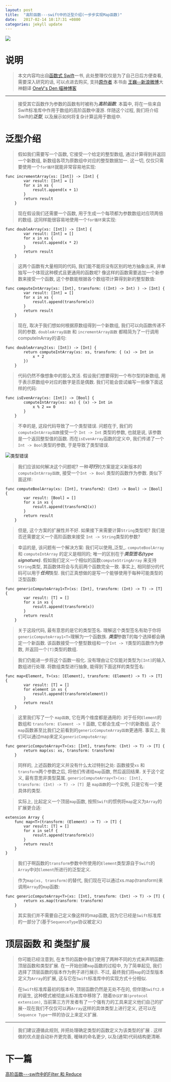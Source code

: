 ```yaml
---
layout: post
title:  "高阶函数---swift中的泛型介绍(一步步实现Map函数)"
date:   2017-02-14 10:17:31 +0800
categories: jekyll update
---
```

![](http://upload-images.jianshu.io/upload_images/3538284-2d9c01962d77399b.jpg?imageMogr2/auto-orient/strip%7CimageView2/2/w/1240)

# 说明
> 本文内容均出自[函数式 Swift](https://store.objccn.io/products/functional-swift/)一书, 此处整理仅仅是为了自己日后方便查看, 需要深入研究的话, 可以点进去购买, 支持[原作者](https://store.objccn.io/products/functional-swift/)
本书由 [王巍--新浪微博](http://weibo.com/onevcat?is_hot=1)大神翻译
[OneV's Den 喵神博客](https://onevcat.com/#blog)

---

> 接受其它函数作为参数的函数有时被称为***高阶函数***. 本篇中, 将在一些来自Swift标准库中作用于数组的高阶函数中漫游. 伴随这个过程, 我们将介绍Swift的***泛型***, 以及展示如何将复杂计算运用于数组中.

# 泛型介绍
> 假如我们需要写一个函数, 它接受一个给定的整型数组, 通过计算得到并返回一个新数组, 新数组各项为原数组中对应的整型数据加一. 这一切, 仅仅只需要使用一个`for循环`就能非常容易地实现:

```
func incrementArray(xs: [Int]) -> [Int] {
        var result: [Int] = []
        for x in xs {
            result.append(x + 1)
        }
        return result
    }
```

> 现在假设我们还需要一个函数, 用于生成一个每项都为参数数组对应项两倍的数组. 这同样能很容易地使用一个`for循环`来实现:

```
func doubleArray(xs: [Int]) -> [Int] {
        var result: [Int] = []
        for x in xs {
            result.append(x * 2)
        }
        return result
    }
```

> 这两个函数有大量相同的代码, 我们能不能将没有区别的地方抽象出来, 并单独写一个体现这种模式且更通用的函数呢? 像这样的函数需要追加一个新参数来接受一个函数, 这个参数能根据各个数组项计算得到新的整型数值:

```
func computeIntArray(xs: [Int], transform: ((Int) -> Int) ) -> [Int] {
        var result: [Int] = []
        for x in xs {
            result.append(transform(x))
        }
        return result
    }
```

> 现在, 取决于我们想如何根据原数组得到一个新数组, 我们可以向函数传递不同的参数. `doubleArray函数` 和 `incrementArray函数` 都精简为了一行调用 computeInArray的语句:

```
func doubleArrany2(xs: [Int]) -> [Int] {
        return computeIntArray(xs: xs, transform: { (x) -> Int in
            x * 2
        })
    }
```

> 代码仍然不像想象中的那么灵活. 假设我们想要得到一个布尔型的新数组, 用于表示原数组中对应的数字是否是偶数. 我们可能会尝试编写一些像下面这样的代码: 

```
func isEvenArray(xs: [Int]) -> [Bool] {
        computeIntArray(xs: xs) { (x) -> Int in
            x % 2 == 0
        }
    }
```

> 不幸的是, 这段代码导致了一个类型错误. 问题在于, 我们的`computeIntArray函数`接受一个 `Int -> Int` 类型的参数, 也就是说, 该参数是一个返回整型值的函数. 而在`isEvenArray`函数的定义中, 我们传递了一个`Int -> Bool`类型的参数, 于是导致了类型错误.

![类型错误](http://upload-images.jianshu.io/upload_images/3538284-f1809c26ee8b36fc.png?imageMogr2/auto-orient/strip%7CimageView2/2/w/1240)

 > 我们应该如何解决这个问题呢? 一种***可行***的方案是定义新版本的`computeIntArray函数`, 接受一个`Int -> Bool` 类型的函数作为参数. 类似下面这样: 

```
func computeBoolArray(xs: [Int], transform2: (Int) -> Bool) -> [Bool] {
        var result: [Bool] = []
        for x in xs {
            result.append(transform2(x))
        }
        return result
    }
```
> 但是, 这个方案的扩展性并不好. 如果接下来需要计算`String`类型呢? 我们是否还需要定义一个高阶函数来接受 `Int -> String`类型的参数?


> 幸运的是, 该问题有一个解决方案: 我们可以使用_泛型_. `computeBoolArray` 和 `computeIntArray` 的定义是相同的; 唯一的区别在于***类型签名(type signature)***. 假如我们定义一个相似的函数`computeStringArray` 来支持`String`类型, 其函数体将会与先前两个函数完全一致. 事实上, 相同部分的代码可以用于***任何***类型. 我们正真想做的是写一个能够使用于每种可能类型的泛型函数: 

```
func genericComputeArray1<T>(xs: [Int], transform: (Int) -> T) -> [T] {
        var result: [T] = []
        for x in xs {
            result.append(transform(x))
        }
        return result
    }
```

> 关于这段代码, 最有意思的是它的类型签名. 理解这个类型签名有助于你将`genericComputeArray1<T>`理解为一个函数族. ***类型***参数T的每个选择都会确定一个新函数. 该函数接受一个整型数组和一个`Int -> T`类型的函数作为参数, 并返回一个`[T]`类型的数组.


> 我们仍能进一步将这个函数一般化. 没有理由让它仅能对类型为`[Int]`的输入数组进行处理. 将数组类型进行抽象, 能得到下面这样的类型签名:

```
func map<Element, T>(xs: [Element], transform: (Element) -> T) -> [T] {
        var result: [T] = []
        for element in xs {
            result.append(transform(element))
        }
        return result
    }
```

> 这里我们写了一个 `map函数`, 它在两个维度都是通用的: 对于任何`Element`的数组和 `transform: Element -> T` 函数, 它都会生成一个`T`的新数组. 这个`map`函数甚至比我们之前看到的`genericComputeArray函数`更通用. 事实上, 我们可以通过map来定义`genericComputeArray`:

```
func genericComputeArray<T>(xs: [Int], transform: (Int) -> T) -> [T] {
        return map(xs: xs, transform: transform)
    }
```

> 同样的, 上述函数的定义并没有什么太过特别之处: 函数接受`xs` 和 `transform`两个参数之后, 将他们传递给`map`函数, 然后返回结果. 关于这个定义, 最有意思非类型莫属. `genericComputeArray<T>(xs: [Int], transform: (Int) -> T) -> [T] `是 `map函数`的一个实例, 只是它有一个更具体的类型.

> 实际上, 比起定义一个顶层`map`函数, 按照`Swift`的惯例将`map`定义为`Array`的扩展更合适: 

```
extension Array {
    func map<T>(transform: (Element) -> T) -> [T] {
        var result: [T] = []
        for x in self {
            result.append(transform(x))
        }
        return result
    }
}
```
> 我们子啊函数的`transform`参数中所使用的`Element`类型源自于`Swift`的`Array`中对`Element`所进行的泛型定义.

> 作为`map(xs, transform)`的替代, 我们现在可以通过xs.map(transform)来调用`Array`的`map`函数: 

```
func genericComputeArray<T>(xs: [Int], transform: (Int) -> T) -> [T] {
        return xs.map(transform: transform)
    }
```

> 其实我们并不需要自己定义像这样的map函数, 因为它已经是`Swift`标准库的一部分了(基于`SequenceType`协议被定义)

# 顶层函数 和 类型扩展
> 你可能已经注意到, 在本节的函数中我们使用了两种不同的方式来声明函数: 顶层函数和类型扩展. 在一开始创建`map`函数的过程中, 为了简单起见, 我们选择了顶层函数的版本作为例子进行展示. 不过, 最终我们将`map`的泛型版本定义为`Array`的扩展, 这与它在`Swift`标准库中的实现方式十分相似.

> 在`Swift`标准库最初的版本中, 顶层函数仍然是无处不在的, 但伴随`Swift2.0`的诞生, 这种模式被彻底从标准库中移除了. 随着`协议扩展(protocol extension)`, 当前第三方开发者有了一个强有力的工具来定义他们自己的扩展--现在我们不仅仅可以再`Array`这样的具体类型上进行定义, 还可以在`Sequence Type`一样的协议上来定义扩展.

---
> 我们建议遵循此规则, 并把处理确定类型的函数定义为该类型的扩展 . 这样做的优点是自动补齐更完善, 暧昧的命名更少, 以及(通常)代码结构更清晰.

# 下一篇
[高阶函数---swift中的Filter 和 Reduce](http://www.jianshu.com/p/a0762d30dda8)

[jekyll-docs]: https://jekyllrb.com/docs/home
[jekyll-gh]:   https://github.com/jekyll/jekyll
[jekyll-talk]: https://talk.jekyllrb.com/


